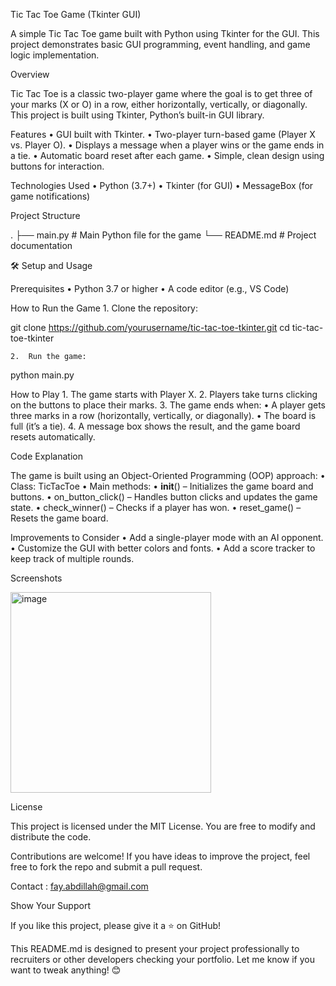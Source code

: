 Tic Tac Toe Game (Tkinter GUI)

A simple Tic Tac Toe game built with Python using Tkinter for the GUI. This project demonstrates basic GUI programming, event handling, and game logic implementation.

Overview

Tic Tac Toe is a classic two-player game where the goal is to get three of your marks (X or O) in a row, either horizontally, vertically, or diagonally. This project is built using Tkinter, Python’s built-in GUI library.

Features
	•	GUI built with Tkinter.
	•	Two-player turn-based game (Player X vs. Player O).
	•	Displays a message when a player wins or the game ends in a tie.
	•	Automatic board reset after each game.
	•	Simple, clean design using buttons for interaction.

Technologies Used
	•	Python (3.7+)
	•	Tkinter (for GUI)
	•	MessageBox (for game notifications)

Project Structure

.
├── main.py          # Main Python file for the game
└── README.md        # Project documentation

🛠️ Setup and Usage

Prerequisites
	•	Python 3.7 or higher
	•	A code editor (e.g., VS Code)

How to Run the Game
	1.	Clone the repository:

git clone https://github.com/yourusername/tic-tac-toe-tkinter.git
cd tic-tac-toe-tkinter


	2.	Run the game:

python main.py

How to Play
	1.	The game starts with Player X.
	2.	Players take turns clicking on the buttons to place their marks.
	3.	The game ends when:
	•	A player gets three marks in a row (horizontally, vertically, or diagonally).
	•	The board is full (it’s a tie).
	4.	A message box shows the result, and the game board resets automatically.

Code Explanation

The game is built using an Object-Oriented Programming (OOP) approach:
	•	Class: TicTacToe
	•	Main methods:
	•	__init__() – Initializes the game board and buttons.
	•	on_button_click() – Handles button clicks and updates the game state.
	•	check_winner() – Checks if a player has won.
	•	reset_game() – Resets the game board.

Improvements to Consider
	•	Add a single-player mode with an AI opponent.
	•	Customize the GUI with better colors and fonts.
	•	Add a score tracker to keep track of multiple rounds.

Screenshots

<img width="321" alt="image" src="https://github.com/user-attachments/assets/4cdd6c07-098f-4faf-84a2-ffc6bacc9584" />

License

This project is licensed under the MIT License. You are free to modify and distribute the code.

Contributions are welcome!
If you have ideas to improve the project, feel free to fork the repo and submit a pull request.

Contact : fay.abdillah@gmail.com

Show Your Support

If you like this project, please give it a ⭐️ on GitHub!

This README.md is designed to present your project professionally to recruiters or other developers checking your portfolio. Let me know if you want to tweak anything! 😊
